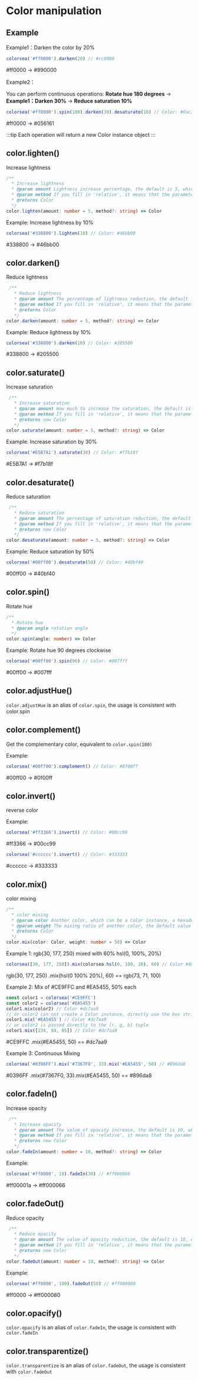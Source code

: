 
# Color manipulation

## Example

Example1：Darken the color by 20%

```typescript
colorsea('#ff0000').darken(20) // #cc0000
```

<ColorBox box-color="#ff0000">#ff0000</ColorBox> -> <ColorBox box-color="#990000">#990000</ColorBox>

Example2：

You can perform continuous operations: **Rotate hue 180 degrees** -> **Example1：Darken 30%** -> **Reduce saturation 10%**

```typescript
colorsea('#ff0000').spin(180).darken(30).desaturate(10) // Color: #0ac2c2
```

<ColorBox box-color="#ff0000">#ff0000</ColorBox> -> <ColorBox box-color="#056161">#056161</ColorBox>

:::tip
Each operation will return a new Color instance object
:::

## color.lighten()

Increase lightness

```typescript
/**
  * Increase lightness
  * @param amount Lightness increase percentage, the default is 5, which means 5%
  * @param method If you fill in 'relative', it means that the parameter amount is a relative value
  * @returns Color
  */
color.lighten(amount: number = 5, method?: string) => Color
```

Example: Increase lightness by 10%

```typescript
colorsea('#338800').lighten(10) // Color: #46bb00
```

<ColorBox box-color="#338800">#338800</ColorBox> -> <ColorBox box-color="#46bb00">#46bb00</ColorBox>

## color.darken()

Reduce lightness

```typescript
 /**
   * Reduce lightness
   * @param amount The percentage of lightness reduction, the default is 5, which means 5%
   * @param method If you fill in 'relative', it means that the parameter amount is a relative value
   * @returns Color
   */
color.darken(amount: number = 5, method?: string) => Color
```

Example: Reduce lightness by 10%

```typescript
colorsea('#338800').darken(10) // Color: #205500
```

<ColorBox box-color="#338800">#338800</ColorBox> -> <ColorBox box-color="#205500">#205500</ColorBox>

## color.saturate()

Increase saturation

```typescript
 /**
   * Increase saturation
   * @param amount How much to increase the saturation, the default is 5, which means 5%
   * @param method If you fill in 'relative', it means that the parameter amount is a relative value
   * @returns new Color
   */
color.saturate(amount: number = 5, method?: string) => Color
```

Example: Increase saturation by 30%

```typescript
colorsea('#E5B7A1').saturate(30) // Color: #f7b18f
```

<ColorBox box-color="#E5B7A1">#E5B7A1</ColorBox> -> <ColorBox box-color="#f7b18f">#f7b18f</ColorBox>

## color.desaturate()

Reduce saturation

```typescript
 /**
   * Reduce saturation
   * @param amount The percentage of saturation reduction, the default is 5, which means 5%
   * @param method If you fill in 'relative', it means that the parameter amount is a relative value
   * @returns new Color
   */
color.desaturate(amount: number = 5, method?: string) => Color
```

Example: Reduce saturation by 50%

```typescript
colorsea('#00ff00').desaturate(50) // Color: #40bf40
```

<ColorBox box-color="#00ff00">#00ff00</ColorBox> -> <ColorBox box-color="#40bf40">#40bf40</ColorBox>

## color.spin()

Rotate hue

```typescript
/**
  * Rotate hue
  * @param angle rotation angle
  */
color.spin(angle: number) => Color
```

Example: Rotate hue 90 degrees clockwise

```typescript
colorsea('#00ff00').spin(90) // Color: #007fff
```

<ColorBox box-color="#00ff00">#00ff00</ColorBox> -> <ColorBox box-color="#007fff">#007fff</ColorBox>

## color.adjustHue()

`color.adjustHue` is an alias of `color.spin`, the usage is consistent with color.spin

## color.complement()

Get the complementary color, equivalent to `color.spin(180)`

Example:

```typescript
colorsea('#00ff00').complement() // Color: #0f00ff
```

<ColorBox box-color="#f0ff00" text-color="#000000">#00ff00</ColorBox> -> <ColorBox box-color="#0f00ff">#0f00ff</ColorBox>

## color.invert()

reverse color

Example:

```typescript
colorsea('#ff3366').invert() // Color: #00cc99
```

<ColorBox box-color="#ff3366">#ff3366</ColorBox> -> <ColorBox box-color="#00cc99">#00cc99</ColorBox>

```typescript
colorsea('#cccccc').invert() // Color: #333333
```

<ColorBox box-color="#cccccc" text-color="#000000">#cccccc</ColorBox> -> <ColorBox box-color="#333333">#333333</ColorBox>

## color.mix()

color mixing

```typescript
/**
  * color mixing
  * @param color Another color, which can be a Color instance, a hexadecimal color string, or an [r, g, b] color tuple
  * @param weight The mixing ratio of another color, the default value is 50 or 50%
  * @returns Color
  */
color.mix(color: Color, weight: number = 50) => Color
```

Example 1: rgb(30, 177, 250) mixed with 60% hsl(0, 100%, 20%)

```typescript
colorsea([30, 177, 250]).mix(colorsea.hsl(0, 100, 20), 60) // Color #494764
```

<ColorBox box-color="rgb(30, 177, 250)">rgb(30, 177, 250)</ColorBox> .mix(<ColorBox box-color="hsl(0 100% 20%)">hsl(0 100% 20%)</ColorBox>, 60) == <ColorBox box-color="rgb(73, 71, 100)">rgb(73, 71, 100)</ColorBox>

Example 2: Mix of #CE9FFC and #EA5455, 50% each

```typescript
const color1 = colorsea('#CE9FFC')
const color2 = colorsea('#EA5455')
color1.mix(color2) // Color #dc7aa9
// or color2 can not create a Color instance, directly use the hex string
color1.mix('#EA5455') // Color #dc7aa9
// or color2 is passed directly to the [r, g, b] tuple
color1.mix([234, 84, 85]) // Color #dc7aa9
```

<ColorBox box-color="#CE9FFC">#CE9FFC</ColorBox> .mix(<ColorBox box-color="#EA5455">#EA5455</ColorBox>, 50) == <ColorBox box-color="#dc7aa9">#dc7aa9</ColorBox>

Example 3: Continuous Mixing

```typescript
colorsea('#0396FF').mix('#7367F0', 33).mix('#EA5455', 50) // #896da8
```

<ColorBox box-color="#0396FF">#0396FF</ColorBox> .mix(<ColorBox box-color="#7367F0">#7367F0</ColorBox>, 33).mix(<ColorBox box-color="#EA5455">#EA5455</ColorBox>, 50) == <ColorBox box-color="#896da8">#896da8</ColorBox>

## color.fadeIn()

Increase opacity

```typescript
 /**
   * Increase opacity
   * @param amount The value of opacity increase, the default is 10, which means 10%
   * @param method If you fill in 'relative', it means that the parameter amount is a relative value
   * @returns new Color
   */
color.fadeIn(amount: number = 10, method?: string) => Color
```

Example: 

```typescript
colorsea('#ff0000', 10).fadeIn(30) // #ff000066
```

<ColorBox box-color="#ff00001a">#ff00001a</ColorBox> -> <ColorBox box-color="#ff000066">#ff000066</ColorBox>

## color.fadeOut()

Reduce opacity

```typescript
 /**
   * Reduce opacity
   * @param amount The value of opacity reduction, the default is 10, which means 10%
   * @param method If you fill in 'relative', it means that the parameter amount is a relative value
   * @returns new Color
   */
color.fadeOut(amount: number = 10, method?: string) => Color
```

Example: 

```typescript
colorsea('#ff0000', 100).fadeOut(50) // #ff000080
```

<ColorBox box-color="#ff0000">#ff0000</ColorBox> -> <ColorBox box-color="#ff000080">#ff000080</ColorBox>

## color.opacify()

`color.opacify` is an alias of `color.fadeIn`, the usage is consistent with `color.fadeIn`

## color.transparentize()

`color.transparentize` is an alias of `color.fadeOut`, the usage is consistent with `color.fadeOut`
